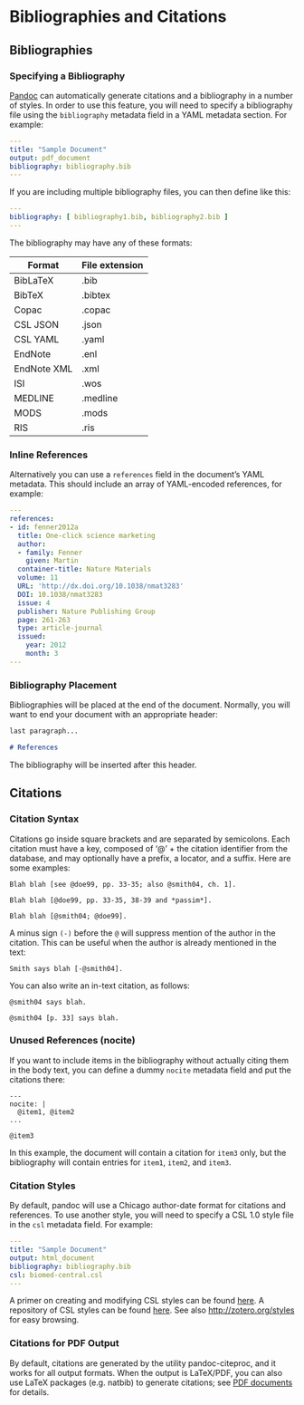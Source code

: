 # Bibliographies and Citations
## Bibliographies
### Specifying a Bibliography
[Pandoc](http://pandoc.org/MANUAL.html#citations) can automatically generate citations and a bibliography in a number of styles. In order to use this feature, you will need to specify a bibliography file using the `bibliography` metadata field in a YAML metadata section. For example:  
```yaml
---
title: "Sample Document"
output: pdf_document
bibliography: bibliography.bib
---
```   

If you are including multiple bibliography files, you can then define like this:  
```yaml
---
bibliography: [ bibliography1.bib, bibliography2.bib ]
---
```

The bibliography may have any of these formats:  

| Format | File extension  |
|---|---|
| BibLaTeX	| .bib |  
| BibTeX	| .bibtex |  
| Copac	| .copac |  
| CSL JSON	| .json |  
| CSL YAML	| .yaml |  
| EndNote	| .enl |  
| EndNote XML	| .xml |  
| ISI	| .wos |  
| MEDLINE	| .medline |  
| MODS	| .mods |  
| RIS	| .ris |  

### Inline References
Alternatively you can use a `references` field in the document’s YAML metadata. This should include an array of YAML-encoded references, for example:
```yaml
---
references:
- id: fenner2012a
  title: One-click science marketing
  author:
  - family: Fenner
    given: Martin
  container-title: Nature Materials
  volume: 11
  URL: 'http://dx.doi.org/10.1038/nmat3283'
  DOI: 10.1038/nmat3283
  issue: 4
  publisher: Nature Publishing Group
  page: 261-263
  type: article-journal
  issued:
    year: 2012
    month: 3
---
```

### Bibliography Placement
Bibliographies will be placed at the end of the document. Normally, you will want to end your document with an appropriate header:
```markdown
last paragraph...

# References
```  
The bibliography will be inserted after this header.


## Citations  
### Citation Syntax
Citations go inside square brackets and are separated by semicolons. Each citation must have a key, composed of ‘@’ + the citation identifier from the database, and may optionally have a prefix, a locator, and a suffix. Here are some examples:  
```
Blah blah [see @doe99, pp. 33-35; also @smith04, ch. 1].

Blah blah [@doe99, pp. 33-35, 38-39 and *passim*].

Blah blah [@smith04; @doe99].
```  

A minus sign `(-)` before the `@` will suppress mention of the author in the citation. This can be useful when the author is already mentioned in the text:  
```
Smith says blah [-@smith04].
```  
You can also write an in-text citation, as follows:
```
@smith04 says blah.

@smith04 [p. 33] says blah.
```
### Unused References (nocite)
If you want to include items in the bibliography without actually citing them in the body text, you can define a dummy `nocite` metadata field and put the citations there:
```
---
nocite: |
  @item1, @item2
...

@item3
```
In this example, the document will contain a citation for `item3` only, but the bibliography will contain entries for `item1`, `item2`, and `item3`.

### Citation Styles
By default, pandoc will use a Chicago author-date format for citations and references. To use another style, you will need to specify a CSL 1.0 style file in the `csl` metadata field. For example:   

```yaml  
---
title: "Sample Document"
output: html_document
bibliography: bibliography.bib
csl: biomed-central.csl
---
```
A primer on creating and modifying CSL styles can be found [here](http://citationstyles.org/downloads/primer.html). A repository of CSL styles can be found [here](https://github.com/citation-style-language/styles). See also http://zotero.org/styles for easy browsing.

### Citations for PDF Output
By default, citations are generated by the utility pandoc-citeproc, and it works for all output formats. When the output is LaTeX/PDF, you can also use LaTeX packages (e.g. natbib) to generate citations; see [PDF documents](./pdf.md) for details.
